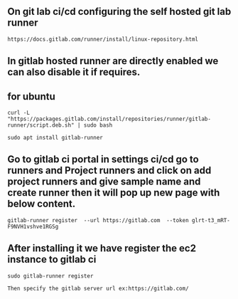 ## On git lab ci/cd configuring the self hosted git lab runner

```
https://docs.gitlab.com/runner/install/linux-repository.html
```
## In gitlab hosted runner are directly enabled we can also disable it if requires.

## for ubuntu
```
curl -L "https://packages.gitlab.com/install/repositories/runner/gitlab-runner/script.deb.sh" | sudo bash

sudo apt install gitlab-runner
```
## Go to gitlab ci portal in settings ci/cd go to runners and Project runners and click on add project runners and give sample name and create runner then it will pop up new page with below content.

```
gitlab-runner register  --url https://gitlab.com  --token glrt-t3_mRT-F9NVH1vshve1RGSg
```

## After installing it we have register the ec2 instance to gitlab ci

```
sudo gitlab-runner register
```
```
Then specify the gitlab server url ex:https://gitlab.com/
```

